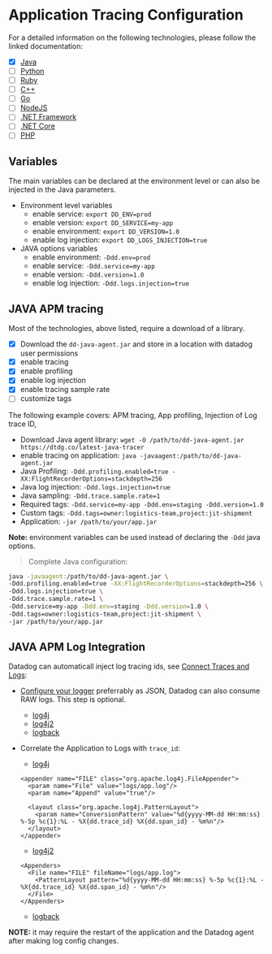 # Application Tracing Configuration

For a detailed information on the following technologies, please follow the linked documentation: 
- [x] [Java](https://docs.datadoghq.com/tracing/setup_overview/setup/java)
- [ ] [Python](https://docs.datadoghq.com/tracing/setup_overview/setup/python)
- [ ] [Ruby](https://docs.datadoghq.com/tracing/setup_overview/setup/ruby)
- [ ] [C++](https://docs.datadoghq.com/tracing/setup_overview/setup/cpp)
- [ ] [Go](https://docs.datadoghq.com/tracing/setup_overview/setup/go)
- [ ] [NodeJS](https://docs.datadoghq.com/tracing/setup_overview/setup/nodejs)
- [ ] [.NET Framework](https://docs.datadoghq.com/tracing/setup_overview/setup/dotnet-framework)
- [ ] [.NET Core](https://docs.datadoghq.com/tracing/setup_overview/setup/dotnet-core)
- [ ] [PHP](https://docs.datadoghq.com/tracing/setup_overview/setup/php)

## Variables

The main variables can be declared at the environment level or can also be injected in the Java parameters.

* Environment level variables
  * enable service: `export DD_ENV=prod`
  * enable version: `export DD_SERVICE=my-app`
  * enable environment: `export DD_VERSION=1.0`
  * enable log injection: `export DD_LOGS_INJECTION=true`
* JAVA options variables
  * enable environment: `-Ddd.env=prod`
  * enable service: `-Ddd.service=my-app`
  * enable version: `-Ddd.version=1.0`
  * enable log injection: `-Ddd.logs.injection=true`

## JAVA APM tracing

Most of the technologies, above listed, require a download of a library.

- [x] Download the `dd-java-agent.jar` and store in a location with datadog user permissions
- [x] enable tracing
- [x] enable profiling
- [x] enable log injection
- [x] enable tracing sample rate
- [ ] customize tags

The following example covers: APM tracing, App profiling, Injection of Log trace ID, 

* Download Java agent library: `wget -O /path/to/dd-java-agent.jar https://dtdg.co/latest-java-tracer`
* enable tracing on application: `java -javaagent:/path/to/dd-java-agent.jar`
* Java Profiling: `-Ddd.profiling.enabled=true -XX:FlightRecorderOptions=stackdepth=256`
* Java log injection: `-Ddd.logs.injection=true`
* Java sampling: `-Ddd.trace.sample.rate=1`
* Required tags: `-Ddd.service=my-app -Ddd.env=staging -Ddd.version=1.0`
* Custom tags: `-Ddd.tags=owner:logistics-team,project:jit-shipment`
* Application: `-jar /path/to/your/app.jar`

**Note:** environment variables can be used instead of declaring the `-Ddd` java options.

> Complete Java configuration:

```bash
java -javaagent:/path/to/dd-java-agent.jar \
-Ddd.profiling.enabled=true -XX:FlightRecorderOptions=stackdepth=256 \
-Ddd.logs.injection=true \
-Ddd.trace.sample.rate=1 \
-Ddd.service=my-app -Ddd.env=staging -Ddd.version=1.0 \
-Ddd.tags=owner:logistics-team,project:jit-shipment \
-jar /path/to/your/app.jar
```

## JAVA APM Log Integration

Datadog can automaticall inject log tracing ids, see [Connect Traces and Logs](https://docs.datadoghq.com/tracing/connect_logs_and_traces/):

* [Configure your logger](https://docs.datadoghq.com/logs/log_collection/java) preferrably as JSON, Datadog can also consume RAW logs. This step is optional.
  * [log4j](https://docs.datadoghq.com/logs/log_collection/java/?tab=log4j)
  * [log4j2](https://docs.datadoghq.com/logs/log_collection/java/?tab=log4j2)
  * [logback](https://docs.datadoghq.com/logs/log_collection/java/?tab=logback)

* Correlate the Application to Logs with `trace_id`:
  * [log4j](https://docs.datadoghq.com/logs/log_collection/java/?tab=log4j#inject-trace-ids-in-your-logs)
  ```
  <appender name="FILE" class="org.apache.log4j.FileAppender">
    <param name="File" value="logs/app.log"/>
    <param name="Append" value="true"/>

    <layout class="org.apache.log4j.PatternLayout">
      <param name="ConversionPattern" value="%d{yyyy-MM-dd HH:mm:ss} %-5p %c{1}:%L - %X{dd.trace_id} %X{dd.span_id} - %m%n"/>
    </layout>
  </appender>
  ```
  * [log4j2](https://docs.datadoghq.com/logs/log_collection/java/?tab=log4j2#inject-trace-ids-in-your-logs)
  ```
  <Appenders>
    <File name="FILE" fileName="logs/app.log">
      <PatternLayout pattern="%d{yyyy-MM-dd HH:mm:ss} %-5p %c{1}:%L - %X{dd.trace_id} %X{dd.span_id} - %m%n"/>
    </File>
  </Appenders>
  ```
  * [logback](https://docs.datadoghq.com/logs/log_collection/java/?tab=logback#inject-trace-ids-in-your-logs)

**NOTE:** it may require the restart of the application and the Datadog agent after making log config changes.
